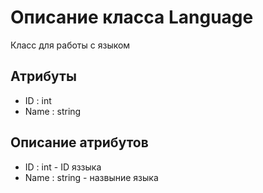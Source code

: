 # Описание класса Language
Класс для работы с языком

## Атрибуты

* ID : int
* Name : string

## Описание атрибутов

* ID : int - ID яззыка
* Name : string - назвыние языка
